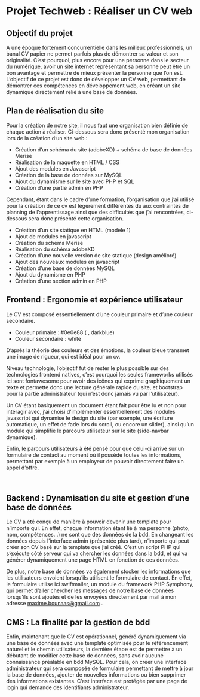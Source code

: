 # Projet Techweb : Réaliser un CV web

## Objectif du projet
A une époque fortement concurrentielle dans les milieux professionnels, un banal CV papier ne permet parfois plus de démontrer sa valeur et son originalité. C’est pourquoi, plus encore pour une personne dans le secteur du numérique, avoir un site internet représentant sa personne peut être un bon avantage et permettre de mieux présenter la personne que l’on est. L’objectif de ce projet est donc de développer un CV web, permettant de démontrer ces compétences en développement web, en créant un site dynamique directement relié à une base de données.


## Plan de réalisation du site
Pour la création de notre site, il nous faut une organisation bien définie de chaque action à réaliser. Ci-dessous sera donc présenté mon organisation lors de la création d’un site web :
-	Création d’un schéma du site (adobeXD) + schéma de base de données Merise
-	Réalisation de la maquette en HTML / CSS
-	Ajout des modules en Javascript
-	Création de la base de données sur MySQL
-	Ajout du dynamisme sur le site avec PHP et SQL
-	Création d’une partie admin en PHP

Cependant, étant dans le cadre d’une formation, l’organisation que j’ai utilisé pour la création de ce cv est légèrement différentes du aux contraintes de planning de l’apprentissage ainsi que des difficultés que j’ai rencontrées, ci-dessous sera donc présenté cette organisation.
-	Création d’un site statique en HTML (modèle 1)
-	Ajout de modules en javascript
-	Création du schéma Merise
-	Réalisation du schéma adobeXD
-	Création d’une nouvelle version de site statique (design amélioré)
-	Ajout des nouveaux modules en javascript
-	Création d’une base de données MySQL
-	Ajout du dynamisme en PHP
-	Création d’une section admin en PHP

## Frontend : Ergonomie et expérience utilisateur

Le CV est composé essentiellement d’une couleur primaire et d’une couleur secondaire.
-	Couleur primaire : #0e0e88 (   , darkblue)
-	Couleur secondaire : white

D’après la théorie des couleurs et des émotions, la couleur bleue transmet une image de rigueur, qui est idéal pour un cv.


Niveau technologie, l’objectif fut de rester le plus possible sur des technologies frontend natives, c’est pourquoi les seules frameworks utilisés ici sont fontawesome pour avoir des icônes qui exprime graphiquement un texte et permette donc une lecture générale rapide du site, et bootstrap pour la partie administrateur (qui n’est donc jamais vu par l’utilisateur).

Un CV étant basiquement un document étant fait pour être lu et non pour intéragir avec, j’ai choisi d’implémenter essentiellement des modules javascript qui dynamise le design du site
(par exemple, une écriture automatique, un effet de fade lors du scroll, ou encore un slider), ainsi qu’un module qui simplifie le parcours utilisateur sur le site (side-navbar dynamique).

Enfin, le parcours utilisateurs à été pensé pour que celui-ci arrive sur un formulaire de contact au moment où il possède toutes les informations, permettant par exemple à un employeur de pouvoir directement faire un appel d’offre.


 
## Backend : Dynamisation du site et gestion d’une base de données

Le CV a été conçu de manière à pouvoir devenir une template pour n’importe qui. En effet, chaque information étant lié à ma personne (photo, nom, compétences…) ne sont que des données de la bdd. En changeant les données depuis l’interface admin (présentée plus tard), n’importe qui peut créer son CV basé sur la template que j’ai créé. C’est un script PHP qui s’exécute côté serveur qui va chercher les données dans la bdd, et qui va générer dynamiquement une page HTML en fonction de ces données.

De plus, notre base de données va également stocker les informations que les utilisateurs envoient lorsqu’ils utilisent le formulaire de contact. 
En effet, le formulaire utilise ici swiftmailer, un module du framework PHP Symphony, qui permet d’aller chercher les messages de notre base de données lorsqu’ils sont ajoutés et de les envoyées directement par mail à mon adresse maxime.bounaas@gmail.com .



## CMS : La finalité par la gestion de bdd

Enfin, maintenant que le CV est opérationnel, généré dynamiquement via une base de données avec une template optimisée pour le référencement naturel et le chemin utilisateurs, la dernière étape est de permettre à un débutant de modifier cette base de données, sans avoir aucune connaissance préalable en bdd MySQL.
Pour cela, on créer une interface administrateur qui sera composée de formulaire permettant de mettre à jour la base de données, ajouter de nouvelles informations ou bien supprimer des informations existantes. C’est interface est protégée par une page de login qui demande des identifiants administrateur. 
